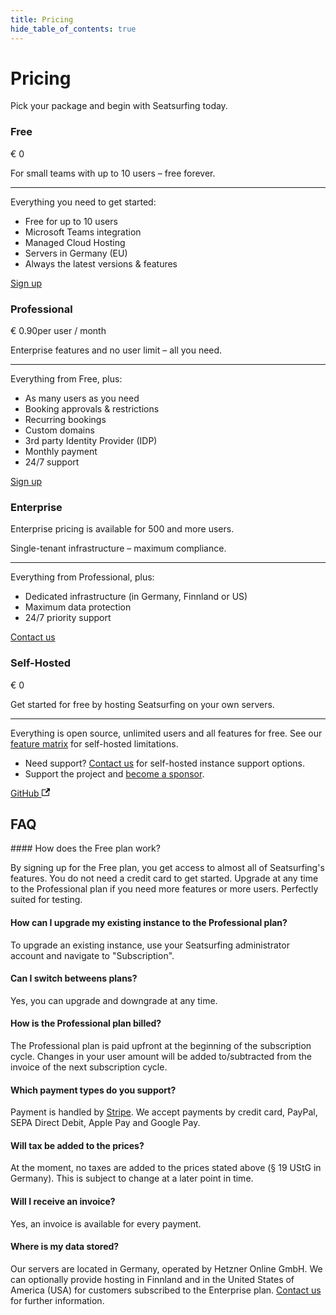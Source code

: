 ```yaml
---
title: Pricing
hide_table_of_contents: true
---
```


# Pricing

Pick your package and begin with Seatsurfing today.

<section className="pricing-models">
    <div className="pricing-model pricing-model-free">
        <h3>Free</h3>
        <p className="pricing-price">€ 0</p>
        <p>For small teams with up to 10 users – free forever.</p>
        <hr />
        <p>Everything you need to get started:</p>
        <ul class="fa-ul">
            <li><span class="fa-li"><i class="fa-solid fa-circle-check"></i></span> Free for up to 10 users</li>
            <li><span class="fa-li"><i class="fa-solid fa-circle-check"></i></span> Microsoft Teams integration</li>
            <li><span class="fa-li"><i class="fa-solid fa-circle-check"></i></span> Managed Cloud Hosting</li>
            <li><span class="fa-li"><i class="fa-solid fa-circle-check"></i></span> Servers in Germany (EU)</li>
            <li><span class="fa-li"><i class="fa-solid fa-circle-check"></i></span> Always the latest versions &amp; features</li>
        </ul>
        <a href="/sign-up" className="button button--primary button--lg">Sign up</a>
    </div>
    <div className="pricing-model pricing-model-highlight border-gradient-purple">
        <h3>Professional</h3>
        <p className="pricing-price">€ 0.90<span className="pricing-price-suffix">per user / month</span></p>
        <p>Enterprise features and no user limit – all you need.</p>
        <hr />
        <p>Everything from Free, plus:</p>
        <ul class="fa-ul">
            <li><span class="fa-li"><i class="fa-solid fa-circle-check"></i></span> As many users as you need</li>
            <li><span class="fa-li"><i class="fa-solid fa-circle-check"></i></span> Booking approvals & restrictions</li>
            <li><span class="fa-li"><i class="fa-solid fa-circle-check"></i></span> Recurring bookings</li>
            <li><span class="fa-li"><i class="fa-solid fa-circle-check"></i></span> Custom domains</li>
            <li><span class="fa-li"><i class="fa-solid fa-circle-check"></i></span> 3rd party Identity Provider (IDP)</li>
            <li><span class="fa-li"><i class="fa-solid fa-circle-check"></i></span> Monthly payment</li>
            <li><span class="fa-li"><i class="fa-solid fa-circle-check"></i></span> 24/7 support</li>
        </ul>
        <a href="/sign-up?paid" className="button button--primary button--lg button-gradient">Sign up</a>
    </div>
    <div className="pricing-model pricing-model-enterprise">
        <h3>Enterprise</h3>
        <p className="pricing-price"><span className="pricing-enterprise">Enterprise pricing is available for 500 and more users.</span></p>
        <p>Single-tenant infrastructure – maximum compliance.</p>
        <hr />
        <p>Everything from Professional, plus:</p>
        <ul class="fa-ul">
            <li><span class="fa-li"><i class="fa-solid fa-circle-check"></i></span> Dedicated infrastructure (in Germany, Finnland or US)</li>
            <li><span class="fa-li"><i class="fa-solid fa-circle-check"></i></span> Maximum data protection</li>
            <li><span class="fa-li"><i class="fa-solid fa-circle-check"></i></span> 24/7 priority support</li>
        </ul>
        <a href="/contact" target="_blank" className="button button--primary button--lg">Contact us</a>
    </div>
    <div className="pricing-model pricing-model-oss">
        <h3>Self-Hosted</h3>
        <p className="pricing-price">€ 0</p>
        <p>Get started for free by hosting Seatsurfing on your own servers.</p>
        <hr />
        <p>Everything is open source, unlimited users and all features for free. See our <a href="/features">feature matrix</a> for self-hosted limitations.</p>
        <ul class="fa-ul">
            <li><span class="fa-li"><i class="fa-solid fa-headset"></i></span> Need support? <a href="https://github.com/sponsors/seatsurfing" target="_blank">Contact us</a> for self-hosted instance support options.</li>
            <li><span class="fa-li"><i class="fa-solid fa-hand-holding-heart"></i></span> Support the project and <a href="https://github.com/sponsors/seatsurfing" target="_blank">become a sponsor</a>.</li>
        </ul>
        <a href="https://github.com/seatsurfing/seatsurfing" target="_blank" className="button button--secondary button--lg">GitHub <svg width="13.5" height="13.5" aria-hidden="true" viewBox="0 0 24 24" className="iconExternalLink_node_modules-@docusaurus-theme-classic-lib-theme-Icon-ExternalLink-styles-module"><path fill="currentColor" d="M21 13v10h-21v-19h12v2h-10v15h17v-8h2zm3-12h-10.988l4.035 4-6.977 7.07 2.828 2.828 6.977-7.07 4.125 4.172v-11z"></path></svg></a>
    </div>

</section>

## FAQ

<div className="faq">
#### How does the Free plan work?

By signing up for the Free plan, you get access to almost all of Seatsurfing's features. You do not need a credit card to get started. Upgrade at any time to the Professional plan if you need more features or more users. Perfectly suited for testing.

#### How can I upgrade my existing instance to the Professional plan?

To upgrade an existing instance, use your Seatsurfing administrator account and navigate to "Subscription".

#### Can I switch betweens plans?

Yes, you can upgrade and downgrade at any time.

#### How is the Professional plan billed?

The Professional plan is paid upfront at the beginning of the subscription cycle. Changes in your user amount will be added to/subtracted from the invoice of the next subscription cycle.

#### Which payment types do you support?

Payment is handled by [Stripe](https://stripe.com). We accept payments by credit card, PayPal, SEPA Direct Debit, Apple Pay and Google Pay.

#### Will tax be added to the prices?

At the moment, no taxes are added to the prices stated above (§ 19 UStG in Germany). This is subject to change at a later point in time.

#### Will I receive an invoice?

Yes, an invoice is available for every payment.

#### Where is my data stored?

Our servers are located in Germany, operated by Hetzner Online GmbH. We can optionally provide hosting in Finnland and in the United States of America (USA) for customers subscribed to the Enterprise plan. [Contact us](/contact) for further information.

</div>
